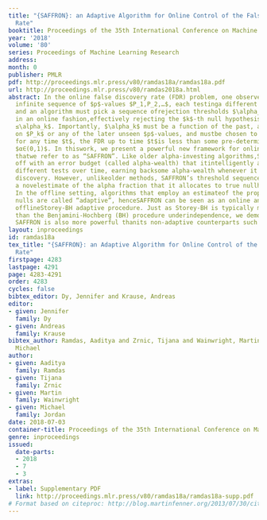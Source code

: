 ```yaml
---
title: "{SAFFRON}: an Adaptive Algorithm for Online Control of the False Discovery
  Rate"
booktitle: Proceedings of the 35th International Conference on Machine Learning
year: '2018'
volume: '80'
series: Proceedings of Machine Learning Research
address: 
month: 0
publisher: PMLR
pdf: http://proceedings.mlr.press/v80/ramdas18a/ramdas18a.pdf
url: http://proceedings.mlr.press/v80/ramdas2018a.html
abstract: In the online false discovery rate (FDR) problem, one observes apossibly
  infinite sequence of $p$-values $P_1,P_2,…$, each testinga different null hypothesis,
  and an algorithm must pick a sequence ofrejection thresholds $\alpha_1,\alpha_2,…$
  in an online fashion,effectively rejecting the $k$-th null hypothesis whenever $P_k
  ≤\alpha_k$. Importantly, $\alpha_k$ must be a function of the past, andcannot depend
  on $P_k$ or any of the later unseen $p$-values, and mustbe chosen to guarantee that
  for any time $t$, the FDR up to time $t$is less than some pre-determined quantity
  $α∈(0,1)$. In thiswork, we present a powerful new framework for online FDR control
  thatwe refer to as “SAFFRON”. Like older alpha-investing algorithms,SAFFRON starts
  off with an error budget (called alpha-wealth) that itintelligently allocates to
  different tests over time, earning backsome alpha-wealth whenever it makes a new
  discovery. However, unlikeolder methods, SAFFRON’s threshold sequence is based on
  a novelestimate of the alpha fraction that it allocates to true nullhypotheses.
  In the offline setting, algorithms that employ an estimateof the proportion of true
  nulls are called “adaptive”, henceSAFFRON can be seen as an online analogue of the
  offlineStorey-BH adaptive procedure. Just as Storey-BH is typically morepowerful
  than the Benjamini-Hochberg (BH) procedure underindependence, we demonstrate that
  SAFFRON is also more powerful thanits non-adaptive counterparts such as LORD.
layout: inproceedings
id: ramdas18a
tex_title: "{SAFFRON}: an Adaptive Algorithm for Online Control of the False Discovery
  Rate"
firstpage: 4283
lastpage: 4291
page: 4283-4291
order: 4283
cycles: false
bibtex_editor: Dy, Jennifer and Krause, Andreas
editor:
- given: Jennifer
  family: Dy
- given: Andreas
  family: Krause
bibtex_author: Ramdas, Aaditya and Zrnic, Tijana and Wainwright, Martin and Jordan,
  Michael
author:
- given: Aaditya
  family: Ramdas
- given: Tijana
  family: Zrnic
- given: Martin
  family: Wainwright
- given: Michael
  family: Jordan
date: 2018-07-03
container-title: Proceedings of the 35th International Conference on Machine Learning
genre: inproceedings
issued:
  date-parts:
  - 2018
  - 7
  - 3
extras:
- label: Supplementary PDF
  link: http://proceedings.mlr.press/v80/ramdas18a/ramdas18a-supp.pdf
# Format based on citeproc: http://blog.martinfenner.org/2013/07/30/citeproc-yaml-for-bibliographies/
---
```

